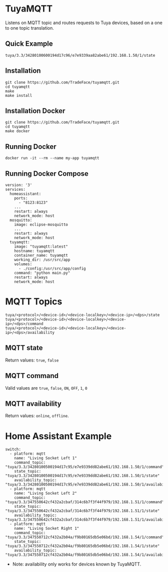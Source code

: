 TuyaMQTT
==================

Listens on MQTT topic and routes requests to Tuya devices, based on a one to one topic translation. 

Quick Example
-----------
```
tuya/3.3/34280100600194d17c96/e7e9339aa82abe61/192.168.1.50/1/state
```

Installation 
-----------
```
git clone https://github.com/TradeFace/tuyamqtt.git
cd tuyamqtt
make
make install
```

Installation Docker
-----------
```
git clone https://github.com/TradeFace/tuyamqtt.git
cd tuyamqtt
make docker
```

Running Docker
------------
```
docker run -it --rm --name my-app tuyamqtt
```

Running Docker Compose
-------------
```
version: '3'
services:
  homeassistant:
    ports: 
      - "8123:8123"
    ...
    restart: always
    network_mode: host
  mosquitto:
    image: eclipse-mosquitto
    ...
    restart: always
    network_mode: host
  tuyamqtt:
    image: "tuyamqtt:latest"
    hostname: tuyamqtt 
    container_name: tuyamqtt   
    working_dir: /usr/src/app    
    volumes:
      - ./config:/usr/src/app/config    
    command: "python main.py"
    restart: always
    network_mode: host
```

MQTT Topics
===========
```
tuya/<protocol>/<device-id>/<device-localkey>/<device-ip>/<dps>/state
tuya/<protocol>/<device-id>/<device-localkey>/<device-ip>/<dps>/command
tuya/<protocol>/<device-id>/<device-localkey>/<device-ip>/<dps>/availability
```

MQTT state
--------------
Return values: `true`, `false`

MQTT command
--------------
Valid values are `true`, `false`, `ON`, `OFF`, `1`, `0`

MQTT availability
--------------
Return values: `online`, `offline`.


Home Assistant Example
=============
```
switch:
  - platform: mqtt
    name: "Living Socket Left 1"
    command_topic: "tuya/3.3/34280100500194d17c95/e7e9339dd82abe61/192.168.1.50/1/command"  
    state_topic: "tuya/3.3/34280100500194d17c95/e7e9339dd82abe61/192.168.1.50/1/state"
    availability_topic: "tuya/3.3/34280100500194d17c95/e7e9339dd82abe61/192.168.1.50/1/availability"
  - platform: mqtt
    name: "Living Socket Left 2"
    command_topic: "tuya/3.3/347550642cf432a2cbaf/314c6b7f3f44f979/192.168.1.51/1/command"
    state_topic: "tuya/3.3/347550642cf432a2cbaf/314c6b7f3f44f979/192.168.1.51/1/state"
    availability_topic: "tuya/3.3/347550642cf432a2cbaf/314c6b7f3f44f979/192.168.1.51/1/availability"
  - platform: mqtt
    name: "Living Socket Right 1"
    command_topic: "tuya/3.3/347550712cf432a2b04a/f9b80165db5e06bd/192.168.1.54/1/command" 
    state_topic: "tuya/3.3/347550712cf432a2b04a/f9b80165db5e06bd/192.168.1.54/1/state"
    availability_topic: "tuya/3.3/347550712cf432a2b04a/f9b80165db5e06bd/192.168.1.54/1/availability"
```
- Note: availability only works for devices known by TuyaMQTT.